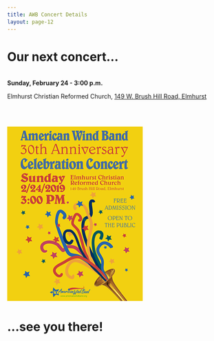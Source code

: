 ```yaml
---
title: AWB Concert Details
layout: page-12
---
```


<h1>Our next concert…</h1>

 <br /><strong>Sunday, February 24 - 3:00 p.m.</strong>
<p>Elmhurst Christian Reformed Church, <a href="https://goo.gl/maps/7kp1NLkiNZ62" target="_blank">149 W. Brush Hill Road, Elmhurst</a></p>
<br />

<br/><img src="images/awb-feb-2019-concert-poster-315x405.png" width="315" height="405" alt=""/>

<h1>...see you there!<h1>
